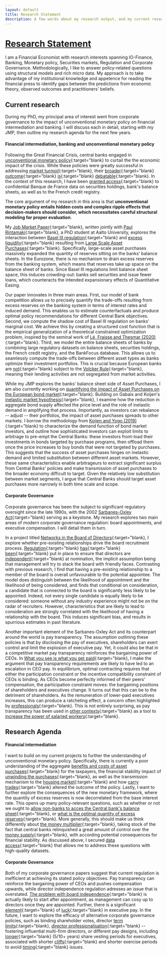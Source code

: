 ```yaml
---
layout: default
title: Research Statement
description: A few words about my research output, and my current research agenda
---
```


#  <ins>Research Statement</ins>

I am a Financial Economist with research interests spanning IO-Finance, Banking, Monetary policy, Securities markets, Regulation and Corporate Governance. Methodologically, I like to answer policy-related questions using structural models and rich micro data. My approach is to take advantage of my institutional knowledge and appetence for reading the financial press to identify gaps between the predictions from economic theory, observed outcomes and practitioners' beliefs.

Current research 
------------ 

During my PhD, my principal area of interest went from corporate governance to the impact of unconventional monetary policy on financial intermediation and banking. I will discuss each in detail, starting with my JMP, then outline my research agenda for the next few years. 

#### Financial intermediation, banking and unconventional monetary policy

Following the Great Financial Crisis, central banks engaged in [unconventional monetary policy](https://www.brookings.edu/wp-content/uploads/2019/12/Bernanke_ASSA_lecture.pdf){:target="blank} to curtail the the economic impact of the crisis. While these policies were greatly successful in addressing [market turmoil](https://www.nber.org/papers/w17555){:target="blank}, their [broader](https://www.sciencedirect.com/science/article/abs/pii/S0378426621003009){:target="blank} [outcome](https://www.nber.org/papers/w22285){:target="blank} [is](https://pubsonline.informs.org/doi/abs/10.1287/mnsc.2015.2305){:target="blank} [debatable](https://www.un.org/en/desa/unconventional-monetary-policy-reaching-its-limits){:target="blank}. In the context of this research, I have been [granted access](https://www.casd.eu/en/project/the-impact-of-unconventional-monetary-policy-on-credit-issuance-and-asset-prices-a-structural-model-of-demand-for-the-asset-and-liabilities-of-a-banks-balance-sheet/){:target="blank} to confidential Banque de France data on securities holdings, bank's balance sheets, as well as to the French credit registry.  

The core argument of my research in this area is that **unconventional monetary policy entails hidden costs and complex ripple effects that decision-makers should consider, which necessitates careful structural modeling for proper evaluation**. 

My [Job Market Paper]({{site.baseurl}}/blog/2024/JMP){:target="blank}, written jointly with [Paul Rintamaki](https://sites.google.com/view/paulrintamaki){:target="blank}, a PhD student at Aalto University, explores the interaction between [Basel III regulation](https://www.bis.org/bcbs/basel3.htm){:target="blank} and [excess liquidity](https://www.ecb.europa.eu/ecb-and-you/explainers/tell-me-more/html/excess_liquidity.en.html){:target="blank} resulting from [Large Scale Asset Purchases](https://www.ecb.europa.eu/mopo/implement/app/html/index.en.html){:target="blank}. Specifically, large-scale asset purchases massively expanded the quantity of reserves sitting on the banks’ balance sheets. In the Eurozone, there is no mechanism to drain excess reserves from the banking system, which means that reserves take up space on the balance sheet of banks. Since Basel III regulations limit balance sheet space, this induces crowding-out: banks sell securities and issue fewer loans, which counteracts the intended expansionary effects of Quantitative Easing.

Our paper innovates in three main areas. First, our model of bank competition allows us to precisely quantify the trade-offs resulting from excess reserves on the banking system in terms of interest rates and induced demand. This enables us to estimate counterfactuals and produce optimal policy recommendations for different Central Bank objectives.  Second, we compute the shadow cost of Basel III regulation on banks' marginal cost. We achieve this by creating a structured cost function that is the empirical generalization of a theoretical constrained optimization problem, inspired by the seminal work of [Lé, Fraisse and Thesmar (2020)](https://pubsonline.informs.org/doi/abs/10.1287/mnsc.2018.3222){:target="blank}. Third, we model the entire balance sheets of banks by combining large regulatory datasets on balance sheets, securities holdings, the French credit registry, and the BankFocus database. This allows us to seamlessly compute the trade-offs between different asset types as banks optimize their investment portfolios. This is crucial because European banks are [not](https://www.reuters.com/article/us-eu-banks-regulations/eu-scraps-itsanswer-to-u-s-volcker-rule-for-banks-idUSKBN1CT285/){:target="blank} subject to the [Volcker Rule](https://www.federalreserve.gov/supervisionreg/volcker-rule.htm){:target="blank}, meaning their lending activities are not segregated from market activities.

While my JMP explores the banks' balance sheet side of Asset Purchases, I am also currently working on [quantifying the impact of Asset Purchases on the European bond market]({{site.baseurl}}/blog/2024/BondsQE){:target="blank}. Building on Gabaix and Koijen's [inelastic market hypothesis](https://cowles.yale.edu/sites/default/files/2022-10/SSRN-id3686935.pdf){:target="blank}, I examine how the reduction in aggregate bond supply affected the price level and the role of inelastic demand in amplifying that process. Importantly, as investors can rebalance -- adjust -- their portfolios, the impact of asset purchases spreads to other markets. I borrow the methodology from [Koijen and Yogo (2019)](https://www.journals.uchicago.edu/doi/abs/10.1086/701683?mobileUi=0&){:target="blank} to characterize the demand function of bond market investors, and outline how sophisticated investors can exploit limits to arbitrage to pre-empt the Central Banks:  these investors front-load their investments in bonds targeted by purchase programs, then offload them once the price increases to buy bonds that were not targeted by purchases. This suggests that the success of asset purchases hinges on inelastic demand and limited substitution between different asset markets. However, these same characteristics enable arbitrageurs to extract significant surplus from Central Banks' policies and make transmission of asset purchases to the broader economy difficult to target. Given the relatively low substitution between market segments, I argue that Central Banks should target asset purchases more narrowly in both time scale and scope.

#### Corporate Governance

Corporate governance has been the subject to significant regulatory oversight since the late 1990s, with the 2002 [Sarbanes-Oxley Act](https://sarbanes-oxley-act.com){:target="blank} serving as a keystone. My research explores two main areas of modern corporate governance regulation: board appointments, and executive compensation. I will detail them in turn. 

In a project titled [Networks in the Board of Directors]({{site.baseurl}}/blog/2024/BoardApointments){:target="blank}, I explore whether pre-existing relationships drive the board recruitment process. [Regulation](https://www.skadden.com/insights/publications/2022/02/the-informed-board/what-exactly-is-an-independent-director){:target="blank}  [has](https://www.sec.gov/Archives/edgar/data/73020/000119312506162571/dex991.htm){:target="blank} [been](https://www.iod.com/resources/governance/governance-explainer-director-independence/){:target="blank} put in place to ensure that directors are [independent](https://fortune.com/2023/10/16/modern-board-directors-independence/){:target="blank} at nomination, the implicit assumption being that management will try to stack the board with friendly faces. 
Contrasting with previous research, I find that having a pre-existing relationship to a member of the board is overall unfavourable to the potential appointee. The model does distinguish between the likelihood of appointment and the likelihood of being considered, and finds that conditional on consideration, a candidate that is connected to the board is significantly less likely to be appointed. Indeed, not every single candidate is equally likely to be considered: someone without any industry experience might not be on the radar of recruiters. However, characteristics that are likely to lead to consideration are strongly correlated with the likelihood of having a relationship with the board. This induces significant bias, and results in spurrious estimates in past literature. 

Another important element of the Sarbanes-Oxley Act and its counterpart around the world is pay transparency. The assumption outlining these policies is that by disclosing the pay of executives,  shareholders can exert control and limit  the explosion of executive pay. Yet, it could also be that in a competitive market pay transparency reinforces the bargaining power of CEOs. 
In [What you see is what you get paid]({{site.baseurl}}/blog/2024/CEOPayTransparency){:target="blank}, I make the argument that pay transparency requirements are likely to have led to an escalation in CEO pay. In equilibrium, optimal contracting requires that either the participation constraint or the incentive compatibility constraint of CEOs is binding. As CEOs become perfectly informed of their peers' compensation, the participation constraint moves: the bargaining positions of shareholders and executives change. It turns out that this can be to the detriment of shareholders. As the remuneration of lower-paid executives increases, this can produce a ratcheting effect, a concern often highlighted by [professionals](https://action.deloitte.com/insight/3065/what-do-pay-transparency-trends-mean-for-ceo-compensation){:target="blank}. This is not entirely surprising, as pay transparency has been used in [other contexts](https://www.conference-board.org/publications/countdown-to-eu-new-law-on-pay-transparency-multinationals-must-move-faster){:target="blank} as a tool to [increase the power of salaried workers](https://www.wtwco.com/en-ke/insights/2024/02/the-momentum-and-future-of-pay-transparency-in-the-us){:target="blank}.


Research Agenda
-------

#### Financial intermediation

I want to build on my current projects to further the understanding of unconventional monetary policy. Specifically, there is currently a poor understanding of the aggregate [benefits and costs of asset purchases](https://www.ecb.europa.eu/press/key/date/2024/html/ecb.sp240528~a4f151497d.en.html){:target="blank} for the taxpayers, the financial stability impact of [unwinding the purchases](https://www.europarl.europa.eu/RegData/etudes/IDAN/2023/741479/IPOL_IDA(2023)741479_EN.pdf){:target="blank}, as well as the transmission mechanism to the [housing market](https://www.forbes.com/sites/georgecalhoun/2024/03/13/collateral-damage-from-fed-policy-part-2-a-broken-housing-market/){:target="blank} and how [carry trades](https://www.sciencedirect.com/science/article/abs/pii/S2110701719300095){:target="blank} altered the outcome of the policy. Lastly, I want to further explore the consequences of the new monetary framework, where the quantity of excess reserves is now decorrelated from the base interest rate. This opens up many policy-relevant questions, such as whether or not we ought to [allow non-banks to acces the Central bank's balance sheet](https://libertystreeteconomics.newyorkfed.org/2022/01/how-the-feds-overnight-reverse-repo-facility-works/){:target="blank}, or [what is the optimal quantity of excess reserves](https://www.clevelandfed.org/publications/economic-commentary/2015/ec-201502-excess-reserves-oceans-of-cash){:target="blank}. More generally, this should make us think differently about [the money multiplier](https://fredblog.stlouisfed.org/2023/07/the-monetary-multiplier-and-bank-reserves/){:target="blank}, taking stock of the fact that central banks relinquished a great amount of control over the [money supply](https://eprints.lse.ac.uk/84209/1/Goodhart_Determination%20money%20supply_2017.pdf){:target="blank}, with according potential consequences for financial stability. As discussed above, I secured [data access](https://www.casd.eu/en/project/the-impact-of-unconventional-monetary-policy-on-credit-issuance-and-asset-prices-a-structural-model-of-demand-for-the-asset-and-liabilities-of-a-banks-balance-sheet/){:target="blank} that allows me to address these questions with high-quality datasets.




#### Corporate Governance

Both of my corporate governance papers suggest that current regulation is inefficient at achieving its stated policy objectives. Pay transparency can reinforce the bargaining power of CEOs and pushes compensation upwards, while director independence regulation adresses an issue that is overstated.   [The problem with board independence](https://fortune.com/2023/10/16/modern-board-directors-independence){:target="blank} is actually likely to start after appointment, as management can cosy up to directors once they are appointed. Further, there is a significant [element](https://academic.oup.com/qje/article-abstract/116/3/901/1899775){:target="blank} of [luck](https://academic.oup.com/rfs/article-abstract/33/7/3174/5513177){:target="blank} in executive pay. In the future, I want to explore the efficacy of alternative corporate governance policies, such as binding shareholder votes, director [term limits](https://www.hanselladvisory.com/publication/term-limits-for-directors/){:target="blank}, [director professionalisation](https://www.cfainstitute.org/-/media/documents/article/position-paper/director-professionalism-review-of-director-training-programs-in-apac.pdf){:target="blank} -- fostering influential multi-firm directors, or different pay designs, including [longer](https://www.forbes.com/sites/timworstall/2013/06/22/the-fascinating-part-of-the-changes-to-tim-cooks-restricted-apple-stock/){:target="blank} (5/10+ years) share vesting periods for executives, associated with shorter [cliffs](https://www.holloway.com/g/equity-compensation/sections/vesting-and-cliffs){:target="blank} and shorter exercise periods to avoid [timing](https://pubsonline.informs.org/doi/abs/10.1287/mnsc.1050.0365){:target="blank} issues. 





























